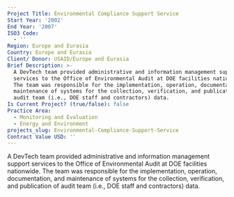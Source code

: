 ```yaml
---
Project Title: Environmental Compliance Support Service
Start Year: '2002'
End Year: '2007'
ISO3 Code:
  - ''
Region: Europe and Eurasia
Country: Europe and Eurasia
Client/ Donor: USAID/Europe and Eurasia
Brief Description: >-
  A DevTech team provided administrative and information management support
  services to the Office of Environmental Audit at DOE facilities nationwide.
  The team was responsible for the implementation, operation, documentation, and
  maintenance of systems for the collection, verification, and publication of
  audit team (i.e., DOE staff and contractors) data.
Is Current Project? (true/false): false
Practice Area:
  - Monitoring and Evaluation
  - Energy and Environment
projects_slug: Environmental-Compliance-Support-Service
Contract Value USD: ''
---
```

A DevTech team provided administrative and information management support services to the Office of Environmental Audit at DOE facilities nationwide. The team was responsible for the implementation, operation, documentation, and maintenance of systems for the collection, verification, and publication of audit team (i.e., DOE staff and contractors) data.